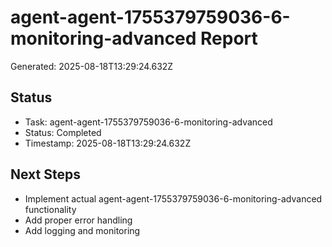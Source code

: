 # agent-agent-1755379759036-6-monitoring-advanced Report

Generated: 2025-08-18T13:29:24.632Z

## Status
- Task: agent-agent-1755379759036-6-monitoring-advanced
- Status: Completed
- Timestamp: 2025-08-18T13:29:24.632Z

## Next Steps
- Implement actual agent-agent-1755379759036-6-monitoring-advanced functionality
- Add proper error handling
- Add logging and monitoring
